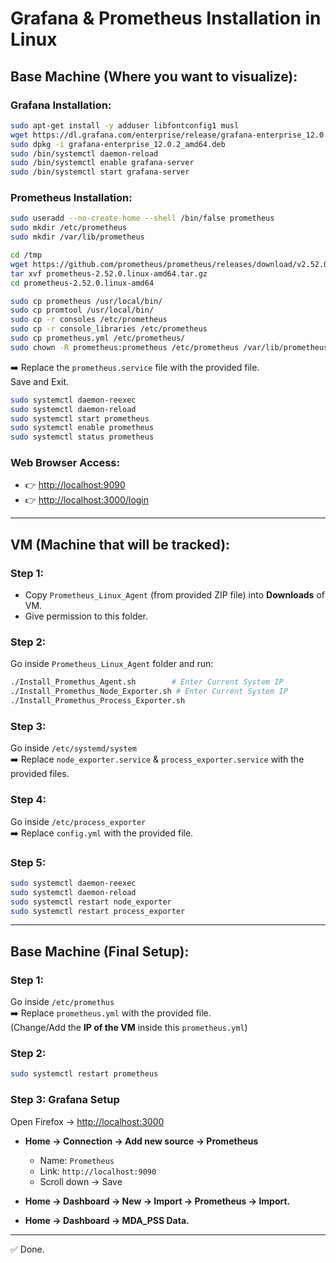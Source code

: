 # Grafana & Prometheus Installation in Linux

## Base Machine (Where you want to visualize):

### Grafana Installation:
```bash
sudo apt-get install -y adduser libfontconfig1 musl
wget https://dl.grafana.com/enterprise/release/grafana-enterprise_12.0.2_amd64.deb
sudo dpkg -i grafana-enterprise_12.0.2_amd64.deb
sudo /bin/systemctl daemon-reload
sudo /bin/systemctl enable grafana-server
sudo /bin/systemctl start grafana-server
```

### Prometheus Installation:
```bash
sudo useradd --no-create-home --shell /bin/false prometheus
sudo mkdir /etc/prometheus
sudo mkdir /var/lib/prometheus

cd /tmp
wget https://github.com/prometheus/prometheus/releases/download/v2.52.0/prometheus-2.52.0.linux-amd64.tar.gz
tar xvf prometheus-2.52.0.linux-amd64.tar.gz
cd prometheus-2.52.0.linux-amd64

sudo cp prometheus /usr/local/bin/
sudo cp promtool /usr/local/bin/
sudo cp -r consoles /etc/prometheus
sudo cp -r console_libraries /etc/prometheus
sudo cp prometheus.yml /etc/prometheus/
sudo chown -R prometheus:prometheus /etc/prometheus /var/lib/prometheus
```

➡️ Replace the `prometheus.service` file with the provided file.  
Save and Exit.

```bash
sudo systemctl daemon-reexec
sudo systemctl daemon-reload
sudo systemctl start prometheus
sudo systemctl enable prometheus
sudo systemctl status prometheus
```

### Web Browser Access:
- 👉 [http://localhost:9090](http://localhost:9090)
- 👉 [http://localhost:3000/login](http://localhost:3000/login)

---

## VM (Machine that will be tracked):

### Step 1:
- Copy `Prometheus_Linux_Agent` (from provided ZIP file) into **Downloads** of VM.
- Give permission to this folder.

### Step 2:
Go inside `Prometheus_Linux_Agent` folder and run:
```bash
./Install_Promethus_Agent.sh        # Enter Current System IP
./Install_Promethus_Node_Exporter.sh # Enter Current System IP
./Install_Promethus_Process_Exporter.sh
```

### Step 3:
Go inside `/etc/systemd/system`  
➡️ Replace `node_exporter.service` & `process_exporter.service` with the provided files.

### Step 4:
Go inside `/etc/process_exporter`  
➡️ Replace `config.yml` with the provided file.

### Step 5:
```bash
sudo systemctl daemon-reexec
sudo systemctl daemon-reload
sudo systemctl restart node_exporter
sudo systemctl restart process_exporter
```

---

## Base Machine (Final Setup):

### Step 1:
Go inside `/etc/promethus`  
➡️ Replace `prometheus.yml` with the provided file.  
(Change/Add the **IP of the VM** inside this `prometheus.yml`)

### Step 2:
```bash
sudo systemctl restart prometheus
```

### Step 3: Grafana Setup
Open Firefox → [http://localhost:3000](http://localhost:3000)

- **Home → Connection → Add new source → Prometheus**  
  - Name: `Prometheus`  
  - Link: `http://localhost:9090`  
  - Scroll down → Save  

- **Home → Dashboard → New → Import → Prometheus → Import.**  

- **Home → Dashboard → MDA_PSS Data.**  

---
✅ Done.
